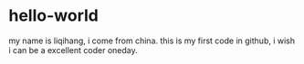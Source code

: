 # hello-world

my name is liqihang, i come from china. this is my first code in github, i wish i can be a excellent coder oneday.
